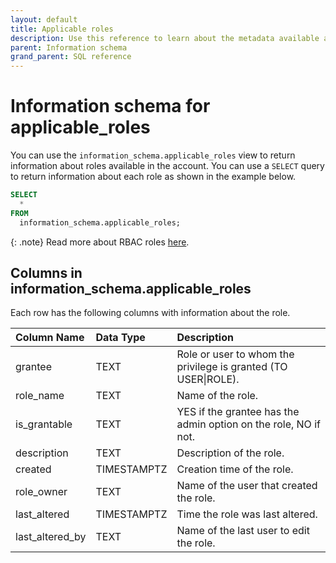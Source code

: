```yaml
---
layout: default
title: Applicable roles
description: Use this reference to learn about the metadata available about roles using the information schema.
parent: Information schema
grand_parent: SQL reference
---
```


# Information schema for applicable_roles

You can use the `information_schema.applicable_roles` view to return information about roles available in the account.
You can use a `SELECT` query to return information about each role as shown in the example below.
```sql
SELECT
  *
FROM
  information_schema.applicable_roles;
```

{: .note}
Read more about RBAC roles [here](../../Guides/security/rbac.md).

## Columns in information_schema.applicable_roles

Each row has the following columns with information about the role.

|  Column Name    | Data Type | Description                                                     |
|:----------------|:----------|:----------------------------------------------------------------|
| grantee         | TEXT      | Role or user to whom the privilege is granted (TO USER\|ROLE).  |
| role_name       | TEXT      | Name of the role.                                               |
| is_grantable    | TEXT      | YES if the grantee has the admin option on the role, NO if not. |
| description     | TEXT      | Description of the role.                                        |
| created         | TIMESTAMPTZ | Creation time of the role.                                      |
| role_owner      | TEXT      | Name of the user that created the role.                         |
| last_altered    | TIMESTAMPTZ | Time the role was last altered.                                 |
| last_altered_by | TEXT      | Name of the last user to edit the role.                         |
